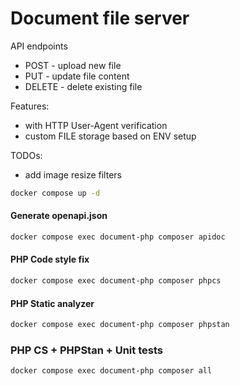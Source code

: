 Document file server
==================

API endpoints
- POST - upload new file
- PUT - update file content
- DELETE - delete existing file

Features:
- with HTTP User-Agent verification
- custom FILE storage based on ENV setup

TODOs:
- add image resize filters

```bash
docker compose up -d
```

#### Generate openapi.json
```bash
docker compose exec document-php composer apidoc
```

#### PHP Code style fix
```bash
docker compose exec document-php composer phpcs
```

#### PHP Static analyzer
```bash
docker compose exec document-php composer phpstan
```

### PHP CS + PHPStan + Unit tests
```bash
docker compose exec document-php composer all
```
